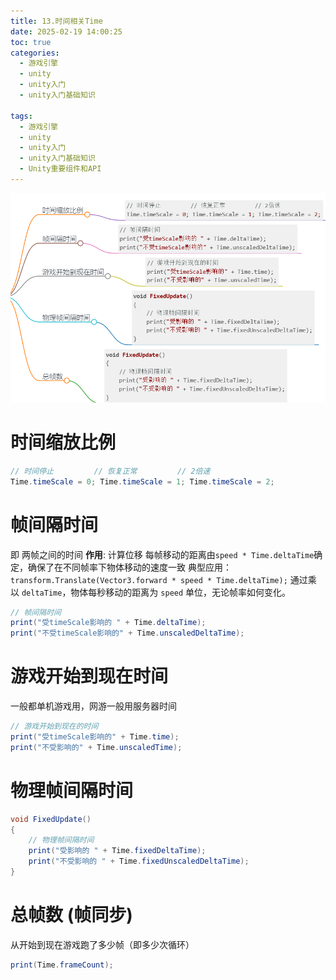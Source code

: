 ```yaml
---
title: 13.时间相关Time
date: 2025-02-19 14:00:25
toc: true
categories:
  - 游戏引擎
  - unity
  - unity入门
  - unity入门基础知识

tags:
  - 游戏引擎
  - unity
  - unity入门
  - unity入门基础知识
  - Unity重要组件和API
---
```


![](13.时间相关Time/Pasted%20image%2020240304172349.png)


# 时间缩放比例    
```csharp
// 时间停止         // 恢复正常         // 2倍速
Time.timeScale = 0; Time.timeScale = 1; Time.timeScale = 2;
```

# 帧间隔时间
即 两帧之间的时间
**作用**: 计算位移    每帧移动的距离由`speed * Time.deltaTime`确定，确保了在不同帧率下物体移动的速度一致
典型应用：`transform.Translate(Vector3.forward * speed * Time.deltaTime);`
通过乘以 `deltaTime`，物体每秒移动的距离为 `speed` 单位，无论帧率如何变化。
```csharp
// 帧间隔时间
print("受timeScale影响的 " + Time.deltaTime);
print("不受timeScale影响的" + Time.unscaledDeltaTime);
```

# 游戏开始到现在时间
一般都单机游戏用，网游一般用服务器时间
```csharp
// 游戏开始到现在的时间
print("受timeScale影响的" + Time.time);
print("不受影响的" + Time.unscaledTime);
```

# 物理帧间隔时间
```csharp
void FixedUpdate()
{
	// 物理帧间隔时间
	print("受影响的 " + Time.fixedDeltaTime);
	print("不受影响的 " + Time.fixedUnscaledDeltaTime);
}
```

# 总帧数    (帧同步)
从开始到现在游戏跑了多少帧（即多少次循环）
```csharp
print(Time.frameCount);
```

